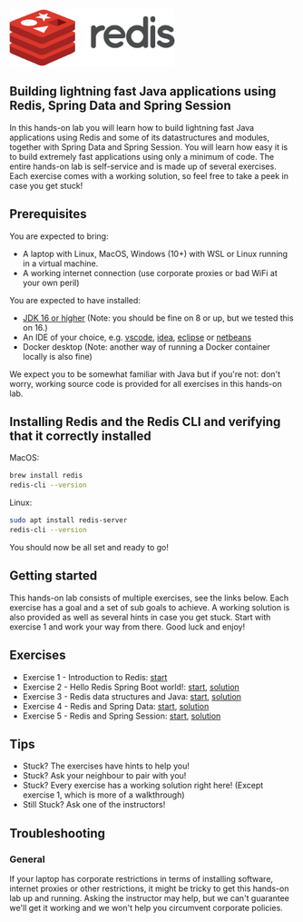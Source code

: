 <img src="img/redis-logo-full-color-rgb.png" height=100/>

## Building lightning fast Java applications using Redis, Spring Data and Spring Session
In this hands-on lab you will learn how to build lightning fast Java applications using Redis and some of its datastructures and modules, together with Spring Data and Spring Session. You will learn how easy it is to build extremely fast applications using only a minimum of code. The entire hands-on lab is self-service and is made up of several exercises. Each exercise comes with a working solution, so feel free to take a peek in case you get stuck!

## Prerequisites

You are expected to bring:

* A laptop with Linux, MacOS, Windows (10+) with WSL or Linux running in a virtual machine.
* A working internet connection (use corporate proxies or bad WiFi at your own peril)

You are expected to have installed:

* [JDK 16 or higher](https://adoptopenjdk.net/?variant=openjdk16&jvmVariant=hotspot) (Note: you should be fine on 8 or up, but we tested this on 16.)
* An IDE of your choice, e.g. [vscode](https://code.visualstudio.com/), [idea](https://www.jetbrains.com/idea/), [eclipse](https://www.eclipse.org/eclipseide/) or [netbeans](https://netbeans.apache.org/)
* Docker desktop (Note: another way of running a Docker container locally is also fine)

We expect you to be somewhat familiar with Java but if you're not: don't worry, working source code is provided for all exercises in this hands-on lab.

## Installing Redis and the Redis CLI and verifying that it correctly installed

MacOS:

```bash
brew install redis
redis-cli --version
```

Linux:

```bash
sudo apt install redis-server
redis-cli --version
```

You should now be all set and ready to go!

## Getting started
This hands-on lab consists of multiple exercises, see the links below. Each exercise has a goal and a set of sub goals to achieve. A working solution is also provided as well as several hints in case you get stuck. Start with exercise 1 and work your way from there. Good luck and enjoy!


## Exercises

* Exercise 1 - Introduction to Redis: [start](exercises/exercise-1-start.md)
* Exercise 2 - Hello Redis Spring Boot world!: [start](exercises/exercise-2-start.md), [solution](exercises/exercise-2-solution.md)
* Exercise 3 - Redis data structures and Java: [start](exercises/exercise-3-start.md), [solution](exercises/exercise-3-solution.md)
* Exercise 4 - Redis and Spring Data: [start](exercises/exercise-4-start.md), [solution](exercises/exercise-4-solution.md)
* Exercise 5 - Redis and Spring Session: [start](exercises/exercise-5-start.md), [solution](exercises/exercise-4-solution.md)


## Tips

* Stuck? The exercises have hints to help you!
* Stuck? Ask your neighbour to pair with you!
* Stuck? Every exercise has a working solution right here! (Except exercise 1, which is more of a walkthrough)
* Still Stuck? Ask one of the instructors!

## Troubleshooting

### General

If your laptop has corporate restrictions in terms of installing software, internet proxies or other restrictions, it might be tricky to get this hands-on lab up and running. Asking the instructor may help, but we can't guarantee we'll get it working and we won't help you circumvent corporate policies.